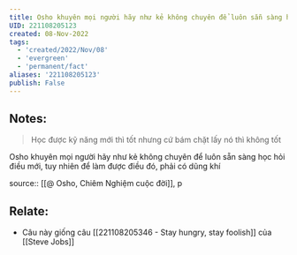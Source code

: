 ```yaml
---
title: Osho khuyên mọi người hãy như kẻ không chuyên để luôn sẵn sàng học hỏi điều mới
UID: 221108205123
created: 08-Nov-2022
tags:
  - 'created/2022/Nov/08'
  - 'evergreen'
  - 'permanent/fact'
aliases: '221108205123'
publish: False
---
```

## Notes:
> Học được kỹ năng mới thì tốt nhưng cứ bám chặt lấy nó thì không tốt

Osho khuyên mọi người hãy như kẻ không chuyên để luôn sẵn sàng học hỏi điều mới, tuy nhiên để làm được điều đó, phải có dũng khí

source:: [[@ Osho, Chiêm Nghiệm cuộc đời]], p

## Relate:
- Câu này giống câu [[221108205346 - Stay hungry, stay foolish]] của [[Steve Jobs]]